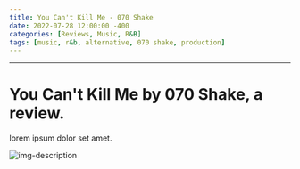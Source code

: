 ```yaml
---
title: You Can't Kill Me - 070 Shake
date: 2022-07-28 12:00:00 -400
categories: [Reviews, Music, R&B]
tags: [music, r&b, alternative, 070 shake, production]
---
```


---

# You Can't Kill Me by 070 Shake, a review.

lorem ipsum dolor set amet.

![img-description](/path/to/image)
